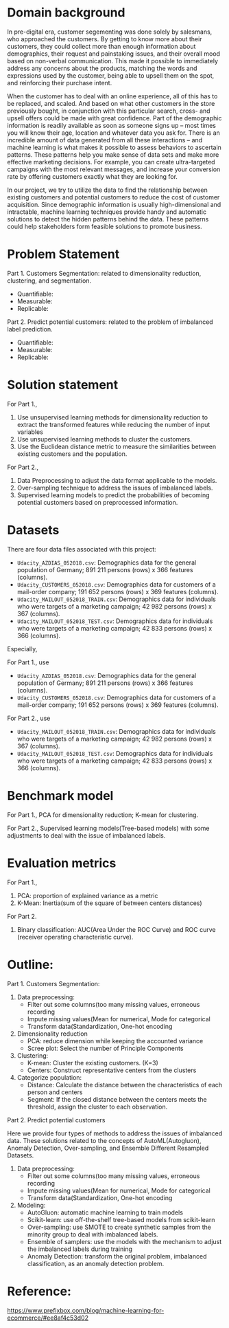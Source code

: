 # Domain background
In pre-digital era, customer segementing was done solely by salesmans, who approached the customers. By getting to know more about their customers, they could collect more than enough information about demographics, their request and painstaking issues, and their overall mood based on non-verbal communication. This made it possible to immediately address any concerns about the products, matching the words and expressions used by the customer, being able to upsell them on the spot, and reinforcing their purchase intent. 

When the customer has to deal with an online experience, all of this has to be replaced, and scaled. And based on what other customers in the store previously bought, in conjunction with this particular search, cross- and upsell offers could be made with great confidence. Part of the demographic information is readily available as soon as someone signs up – most times you will know their age, location and whatever data you ask for. There is an incredible amount of data generated from all these interactions – and machine learning is what makes it possible to assess behaviors to ascertain patterns. These patterns help you make sense of data sets and make more effective marketing decisions. For example, you can create ultra-targeted campaigns with the most relevant messages, and increase your conversion rate by offering customers exactly what they are looking for.

In our project, we try to utilize the data to find the relationship between existing customers and potential customers to reduce the cost of customer acquisition. Since demographic information is usually high-dimensional and intractable, machine learning techniques provide handy and automatic solutions 
to detect the hidden patterns behind the data. These patterns could help stakeholders form feasible solutions to promote business.

# Problem Statement

Part 1. Customers Segmentation: related to dimensionality reduction, clustering, and segmentation.

* Quantifiable:
* Measurable:
* Replicable:

Part 2. Predict potential customers: related to the problem of imbalanced label prediction.

* Quantifiable:
* Measurable:
* Replicable:


# Solution statement

For Part 1.,
1. Use unsupervised learning methods for dimensionality reduction to extract the transformed features while reducing the number of input variables 
2. Use unsupervised learning methods to cluster the customers.
3. Use the Euclidean distance metric to measure the similarities between existing customers and the population.

For Part 2., 
1. Data Preprocessing to adjust the data format applicable to the models.
2. Over-sampling technique to address the issues of imbalanced labels.
3. Supervised learning models to predict the probabilities of becoming potential customers based on preprocessed information.

# Datasets

There are four data files associated with this project:

- `Udacity_AZDIAS_052018.csv`: Demographics data for the general population of Germany; 891 211 persons (rows) x 366 features (columns).
- `Udacity_CUSTOMERS_052018.csv`: Demographics data for customers of a mail-order company; 191 652 persons (rows) x 369 features (columns).
- `Udacity_MAILOUT_052018_TRAIN.csv`: Demographics data for individuals who were targets of a marketing campaign; 42 982 persons (rows) x 367 (columns).
- `Udacity_MAILOUT_052018_TEST.csv`: Demographics data for individuals who were targets of a marketing campaign; 42 833 persons (rows) x 366 (columns).

Especially,

For Part 1., use
- `Udacity_AZDIAS_052018.csv`: Demographics data for the general population of Germany; 891 211 persons (rows) x 366 features (columns).
- `Udacity_CUSTOMERS_052018.csv`: Demographics data for customers of a mail-order company; 191 652 persons (rows) x 369 features (columns).

For Part 2., use
- `Udacity_MAILOUT_052018_TRAIN.csv`: Demographics data for individuals who were targets of a marketing campaign; 42 982 persons (rows) x 367 (columns).
- `Udacity_MAILOUT_052018_TEST.csv`: Demographics data for individuals who were targets of a marketing campaign; 42 833 persons (rows) x 366 (columns).

# Benchmark model

For Part 1., PCA for dimensionality reduction; K-mean for clustering.

For Part 2., Supervised learning models(Tree-based models) with some adjustments to deal with the issue of imbalanced labels.

# Evaluation metrics

For Part 1.,

1. PCA: proportion of explained variance as a metric
2. K-Mean: Inertia(sum of the square of between centers distances)

For Part 2. 
1. Binary classification: AUC(Area Under the ROC Curve) and ROC curve (receiver operating characteristic curve).

# Outline:

Part 1. Customers Segmentation:

1. Data preprocessing: 
    * Filter out some columns(too many missing values, erroneous recording
    * Impute missing values(Mean for numerical, Mode for categorical
    * Transform data(Standardization, One-hot encoding
2. Dimensionality reduction
    * PCA: reduce dimension while keeping the accounted variance
    * Scree plot: Select the number of Principle Components
3. Clustering:
    * K-mean: Cluster the existing customers. (K=3)
    * Centers: Construct representative centers from the clusters
4. Categorize population:
    * Distance: Calculate the distance between the characteristics of each person and centers
    * Segment: If the closed distance between the centers meets the threshold, assign the cluster to each observation.

Part 2. Predict potential customers

Here we provide four types of methods to address the issues of imbalanced data.
These solutions related to the concepts of AutoML(Autogluon), Anomaly Detection, Over-sampling, and Ensemble Different Resampled Datasets.

1. Data preprocessing: 
    * Filter out some columns(too many missing values, erroneous recording
    * Impute missing values(Mean for numerical, Mode for categorical
    * Transform data(Standardization, One-hot encoding
2. Modeling:
    * AutoGluon: automatic machine learning to train models
    * Scikit-learn: use off-the-shelf tree-based models from scikit-learn
    * Over-sampling: use SMOTE to create synthetic samples from the minority group to deal with imbalanced labels.
    * Ensemble of samplers: use the models with the mechanism to adjust the imbalanced labels during training
    * Anomaly Detection: transform the original problem, imbalanced classification, as an anomaly detection problem.

# Reference:
https://www.prefixbox.com/blog/machine-learning-for-ecommerce/#ee8af4c53d02
